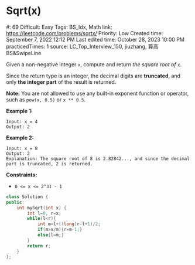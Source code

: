 # Sqrt(x)

#: 69
Difficult: Easy
Tags: BS_Idx, Math
link: https://leetcode.com/problems/sqrtx/
Priority: Low
Created time: September 7, 2022 12:12 PM
Last edited time: October 28, 2023 10:00 PM
practicedTimes: 1
source: LC_Top_Interview_150, jiuzhang, 算高BS&SwipeLine

Given a non-negative integer `x`, compute and return *the square root of* `x`.

Since the return type is an integer, the decimal digits are **truncated**, and only **the integer part** of the result is returned.

**Note:** You are not allowed to use any built-in exponent function or operator, such as `pow(x, 0.5)` or `x ** 0.5`.

**Example 1:**

```
Input: x = 4
Output: 2

```

**Example 2:**

```
Input: x = 8
Output: 2
Explanation: The square root of 8 is 2.82842..., and since the decimal part is truncated, 2 is returned.
```

**Constraints:**

- `0 <= x <= 2^31 - 1`

```cpp
class Solution {
public:
    int mySqrt(int x) {
        int l=0, r=x;
        while(l<r){
            int m=l+((long)r-l+1)/2;
            if(m>x/m){r=m-1;}
            else{l=m;}
        }
        return r;
    }
};
```